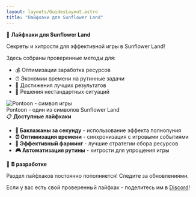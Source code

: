 ```yaml
---
layout: layouts/GuidesLayout.astro
title: "Лайфхаки для Sunflower Land"
---
```


<div class="highlight-box">
  <div class="highlight-header">
    <span class="highlight-icon">🚀</span>
    <strong class="highlight-title">Лайфхаки для Sunflower Land</strong>
  </div>
  <div class="highlight-content">
    <p>Секреты и хитрости для эффективной игры в <span class="accent-text">Sunflower Land</span>!</p>
    <p>Здесь собраны проверенные методы для:</p>
    <ul>
      <li>💰 Оптимизации заработка ресурсов</li>
      <li>⏰ Экономии времени на рутинные задачи</li>
      <li>🎯 Достижения лучших результатов</li>
      <li>🔧 Решения нестандартных ситуаций</li>
    </ul>
  </div>
</div>

<div class="guide-image-wrapper">
  <img src="/image/pontoon.gif" alt="Pontoon - символ игры" class="guide-image">
  <div class="guide-caption">Pontoon - один из символов Sunflower Land</div>
</div>

<div class="highlight-box">
  <div class="highlight-header">
    <span class="highlight-icon">📋</span>
    <strong class="highlight-title">Доступные лайфхаки</strong>
  </div>
  <div class="highlight-content">
    <ul>
      <li><strong>🍆 Баклажаны за секунду</strong> - использование эффекта полнолуния</li>
      <li><strong>⏰ Оптимизация времени</strong> - синхронизация с игровыми событиями</li>
      <li><strong>💎 Эффективный фарминг</strong> - лучшие стратегии сбора ресурсов</li>
      <li><strong>🎮 Автоматизация рутины</strong> - хитрости для упрощения игры</li>
    </ul>
  </div>
</div>

<div class="warning-box">
  <div class="warning-header">
    <span class="warning-icon">🚧</span>
    <strong class="warning-title">В разработке</strong>
  </div>
  <div class="warning-content">
    <p>Раздел лайфхаков постоянно пополняется! Следите за обновлениями.</p>
    <p>Если у вас есть свой проверенный лайфхак - поделитесь им в <a href="https://discord.com/channels/880987707214544966/1324565749033074729" target="_blank"><span class="accent-text">Discord</span></a>!</p>
  </div>
</div>